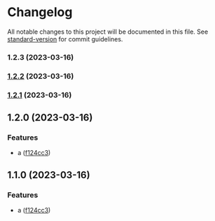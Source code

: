 # Changelog

All notable changes to this project will be documented in this file. See [standard-version](https://github.com/conventional-changelog/standard-version) for commit guidelines.

### 1.2.3 (2023-03-16)

### [1.2.2](https://github.com/slshsl/articles/compare/v1.2.1...v1.2.2) (2023-03-16)

### [1.2.1](https://github.com/slshsl/articles/compare/v1.2.0...v1.2.1) (2023-03-16)

## 1.2.0 (2023-03-16)


### Features

* a ([f124cc3](https://github.com/slshsl/articles/commit/f124cc35c68424ef46c91bfee5159ccc0bc81d47))

## 1.1.0 (2023-03-16)


### Features

* a ([f124cc3](https://github.com/slshsl/articles/commit/f124cc35c68424ef46c91bfee5159ccc0bc81d47))
